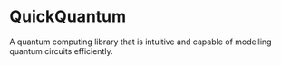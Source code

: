 # QuickQuantum
A quantum computing library that is intuitive and capable of modelling quantum circuits efficiently.
